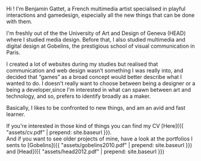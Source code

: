 Hi ! I'm Benjamin Gattet, a French multimedia artist specialised in playful interactions and gamedesign, especially all the new things that can be done with them.

I'm freshly out of the the University of Art and Design of Geneva (HEAD) where I studied media design. Before that, I also studied multimedia and digital design at Gobelins, the prestigious school of visual communication in Paris.

I created a lot of websites during my studies but realised that communication and web design wasn’t something I was really into, and decided that “games” as a broad concept would better describe what I wanted to do. 
I doesn't really want to choose between being a designer or a being a developer,since I'm interested in what can spawn between art and technology, and so, prefers to identify broadly as a maker.

Basically, I likes to be confronted to new things, and am an avid and fast learner.

If you're interested in those kind of things you can find my CV [Here]({{ "assets/cv.pdf" | prepend: site.baseurl }}).   
And if you want to see older projects of mine, have a look at the portfolios I sents to [Gobelins]({{ "assets/gobelins2010.pdf" | prepend: site.baseurl }}) and [Head]({{ "assets/head2012.pdf" | prepend: site.baseurl }})
